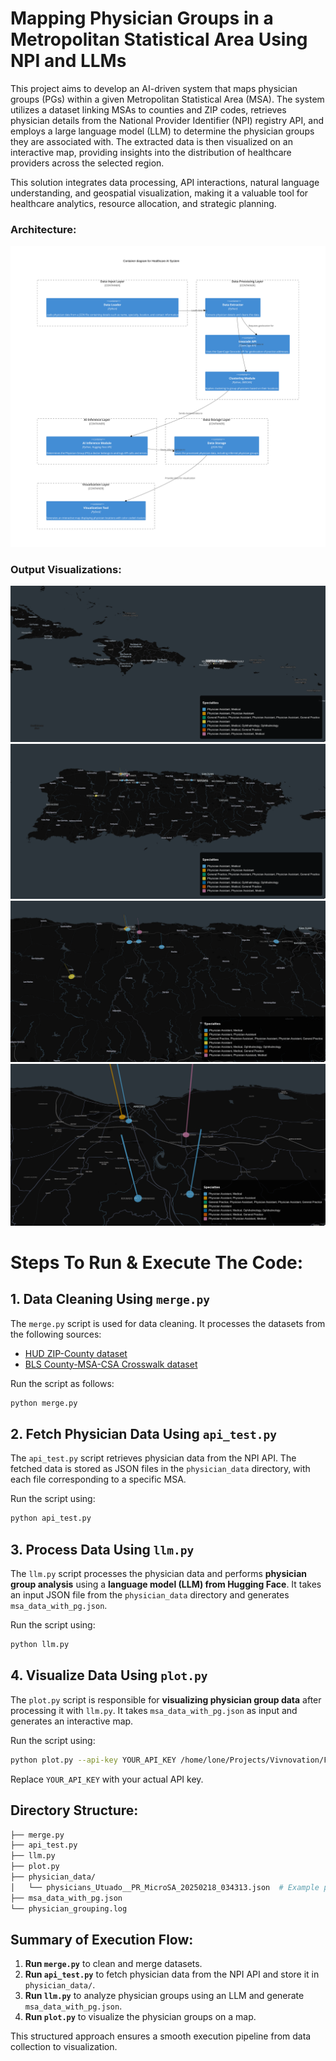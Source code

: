 # Mapping Physician Groups in a Metropolitan Statistical Area Using NPI and LLMs

This project aims to develop an AI-driven system that maps physician groups (PGs) within a given Metropolitan Statistical Area (MSA). The system utilizes a dataset linking MSAs to counties and ZIP codes, retrieves physician details from the National Provider Identifier (NPI) registry API, and employs a large language model (LLM) to determine the physician groups they are associated with. The extracted data is then visualized on an interactive map, providing insights into the distribution of healthcare providers across the selected region.

This solution integrates data processing, API interactions, natural language understanding, and geospatial visualization, making it a valuable tool for healthcare analytics, resource allocation, and strategic planning.

### Architecture:
![Architecture Diagram](./diagram.svg)

### Output Visualizations:

![Map 1](./output_1.png)
![Map 2](./output_2.png)
![Map 3](./output_4.png)
![Map 4](./output_3.png)

# Steps To Run & Execute The Code:

## 1. Data Cleaning Using `merge.py`

The `merge.py` script is used for data cleaning. It processes the datasets from the following sources:

- [HUD ZIP-County dataset](https://www.huduser.gov/portal/datasets/usps_crosswalk.html)
- [BLS County-MSA-CSA Crosswalk dataset](https://www.bls.gov/cew/classifications/areas/county-msa-csa-crosswalk.html)

Run the script as follows:

```bash
python merge.py
```

## 2. Fetch Physician Data Using `api_test.py`

The `api_test.py` script retrieves physician data from the NPI API. The fetched data is stored as JSON files in the `physician_data` directory, with each file corresponding to a specific MSA.

Run the script using:

```bash
python api_test.py
```

## 3. Process Data Using `llm.py`

The `llm.py` script processes the physician data and performs **physician group analysis** using a **language model (LLM) from Hugging Face**. It takes an input JSON file from the `physician_data` directory and generates `msa_data_with_pg.json`.

Run the script using:

```bash
python llm.py
```

## 4. Visualize Data Using `plot.py`

The `plot.py` script is responsible for **visualizing physician group data** after processing it with `llm.py`. It takes `msa_data_with_pg.json` as input and generates an interactive map.

Run the script using:

```bash
python plot.py --api-key YOUR_API_KEY /home/lone/Projects/Vivnovation/Final_Project/msa_data_with_pg.json
```

Replace `YOUR_API_KEY` with your actual API key.

## Directory Structure:

```bash
├── merge.py   
├── api_test.py              
├── llm.py              
├── plot.py                    
├── physician_data/           
│   └── physicians_Utuado__PR_MicroSA_20250218_034313.json  # Example physician data
├── msa_data_with_pg.json      
└── physician_grouping.log     
```

## Summary of Execution Flow:

1. **Run `merge.py`** to clean and merge datasets.
2. **Run `api_test.py`** to fetch physician data from the NPI API and store it in `physician_data/`.
3. **Run `llm.py`** to analyze physician groups using an LLM and generate `msa_data_with_pg.json`.
4. **Run `plot.py`** to visualize the physician groups on a map.

This structured approach ensures a smooth execution pipeline from data collection to visualization.


